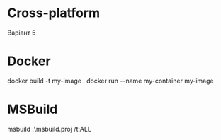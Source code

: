# Cross-platform
Варіант 5
# Docker
docker build -t my-image .
docker run --name my-container my-image
# MSBuild
msbuild .\msbuild.proj /t:ALL
